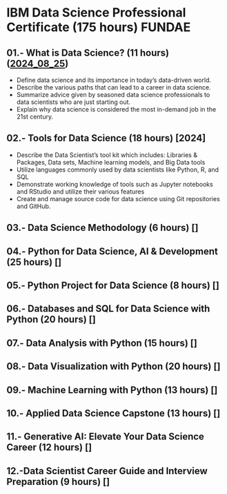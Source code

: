 # IBM Data Science Professional Certificate (175 hours) FUNDAE

## 01.- What is Data Science? (11 hours) ([2024_08_25](https://github.com/luismiguelcasadodiaz/IBM_SkillsBuild_Data_Science_FUNDAE/blob/d87b9f7e05a7083c414f03db6304dbbad76bdce5/C1_What_is_data_Science_11H.pdf))
+ Define data science and its importance in today’s data-driven world.
+ Describe the various paths that can lead to a career in data science.
+ Summarize  advice given by seasoned data science professionals to data scientists who are just starting out.
+ Explain why data science is considered the most in-demand job in the 21st century. 

## 02.- Tools for Data Science (18 hours) [2024]
+ Describe the Data Scientist’s tool kit which includes: Libraries & Packages, Data sets, Machine learning models, and Big Data tools   
+ Utilize languages commonly used by data scientists like Python, R, and SQL   
+ Demonstrate working knowledge of tools such as Jupyter notebooks and RStudio and utilize their various features    
+ Create and manage source code for data science using Git repositories and GitHub.   

## 03.- Data Science Methodology (6 hours) []

## 04.- Python for Data Science, AI & Development (25 hours) []

## 05.- Python Project for Data Science (8 hours) []

## 06.- Databases and SQL for Data Science with Python (20 hours) []

## 07.- Data Analysis with Python (15 hours) []

## 08.- Data Visualization with Python (20 hours) []

## 09.- Machine Learning with Python (13 hours) []

## 10.- Applied Data Science Capstone (13 hours) []

## 11.- Generative AI: Elevate Your Data Science Career (12 hours) []

## 12.-Data Scientist Career Guide and Interview Preparation (9 hours) []
